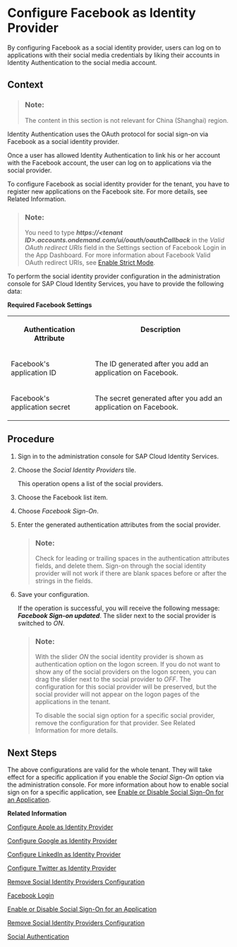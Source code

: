 <!-- loiocc16b335cb5941ddb92ecb7478251c81 -->

# Configure Facebook as Identity Provider

By configuring Facebook as a social identity provider, users can log on to applications with their social media credentials by liking their accounts in Identity Authentication to the social media account.



## Context

> ### Note:  
> The content in this section is not relevant for China \(Shanghai\) region.

Identity Authentication uses the OAuth protocol for social sign-on via Facebook as a social identity provider.

Once a user has allowed Identity Authentication to link his or her account with the Facebook account, the user can log on to applications via the social provider.

To configure Facebook as social identity provider for the tenant, you have to register new applications on the Facebook site. For more details, see Related Information.

> ### Note:  
> You need to type ***https://<tenant ID\>.accounts.ondemand.com/ui/oauth/oauthCallback*** in the *Valid OAuth redirect URIs* field in the Settings section of Facebook Login in the App Dashboard. For more information about Facebook Valid OAuth redirect URIs, see [Enable Strict Mode](https://developers.facebook.com/docs/facebook-login/security/#strict_mode).

To perform the social identity provider configuration in the administration console for SAP Cloud Identity Services, you have to provide the following data:

**Required Facebook Settings**


<table>
<tr>
<th valign="top">

Authentication Attribute



</th>
<th valign="top">

Description



</th>
</tr>
<tr>
<td valign="top">

Facebook's application ID



</td>
<td valign="top">

The ID generated after you add an application on Facebook.



</td>
</tr>
<tr>
<td valign="top">

Facebook's application secret



</td>
<td valign="top">

The secret generated after you add an application on Facebook.



</td>
</tr>
</table>



## Procedure

1.  Sign in to the administration console for SAP Cloud Identity Services.

2.  Choose the *Social Identity Providers* tile.

    This operation opens a list of the social providers.

3.  Choose the Facebook list item.

4.  Choose *Facebook Sign-On*.

5.  Enter the generated authentication attributes from the social provider.

    > ### Note:  
    > Check for leading or trailing spaces in the authentication attributes fields, and delete them. Sign-on through the social identity provider will not work if there are blank spaces before or after the strings in the fields.

6.  Save your configuration.

    If the operation is successful, you will receive the following message: ***Facebook Sign-on updated***. The slider next to the social provider is switched to *ON*.

    > ### Note:  
    > With the slider *ON* the social identity provider is shown as authentication option on the logon screen. If you do not want to show any of the social providers on the logon screen, you can drag the slider next to the social provider to *OFF*. The configuration for this social provider will be preserved, but the social provider will not appear on the logon pages of the applications in the tenant.
    > 
    > To disable the social sign option for a specific social provider, remove the configuration for that provider. See Related Information for more details.




## Next Steps

The above configurations are valid for the whole tenant. They will take effect for a specific application if you enable the *Social Sign-On* option via the administration console. For more information about how to enable social sign on for a specific application, see [Enable or Disable Social Sign-On for an Application](enable-or-disable-social-sign-on-for-an-application-ff12d3d.md).

**Related Information**  


[Configure Apple as Identity Provider](configure-apple-as-identity-provider-fe6f7f0.md "Users can log on to applications with their Apple ID credentials by linking their accounts in Identity Authentication to their Apple account.")

[Configure Google as Identity Provider](configure-google-as-identity-provider-caf215f.md "By configuring Google as a social identity provider, users can log on to applications with their Google credentials by liking their accounts in Identity Authentication to the Google account.")

[Configure LinkedIn as Identity Provider](configure-linkedin-as-identity-provider-9077d6c.md "By configuring LinkedIn as social identity provider, users can log on to applications with their LinkedIn credentials by liking their accounts in Identity Authentication to the LinkedIn account.")

[Configure Twitter as Identity Provider](configure-twitter-as-identity-provider-f5bc52d.md "By configuring Twitter as social provider, users can log on to applications with their Twitter credentials by liking their accounts in Identity Authentication to the Twitter account.")

[Remove Social Identity Providers Configuration](remove-social-identity-providers-configuration-265e41e.md "You can remove the configurations of the social providers in the administration console for SAP Cloud Identity Services.")

[Facebook Login](https://developers.facebook.com/docs/facebook-login/v2.2)

[Enable or Disable Social Sign-On for an Application](enable-or-disable-social-sign-on-for-an-application-ff12d3d.md "Social sign-on allows users to link their Identity Authentication accounts with social network accounts.")

[Remove Social Identity Providers Configuration](remove-social-identity-providers-configuration-265e41e.md "You can remove the configurations of the social providers in the administration console for SAP Cloud Identity Services.")

[Social Authentication](../User-Guide/social-authentication-108607a.md "")

